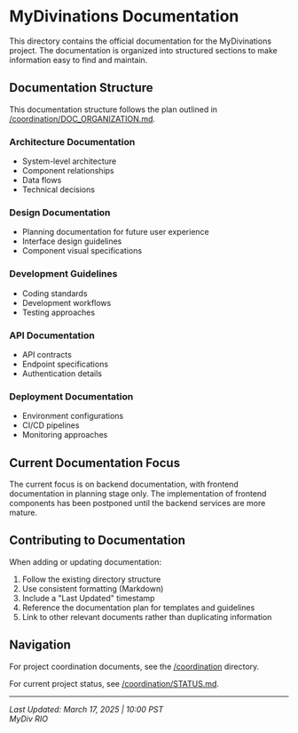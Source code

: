 # MyDivinations Documentation

This directory contains the official documentation for the MyDivinations project. The documentation is organized into structured sections to make information easy to find and maintain.

## Documentation Structure

This documentation structure follows the plan outlined in [/coordination/DOC_ORGANIZATION.md](/coordination/DOC_ORGANIZATION.md).

### Architecture Documentation
- System-level architecture
- Component relationships
- Data flows
- Technical decisions

### Design Documentation
- Planning documentation for future user experience
- Interface design guidelines
- Component visual specifications

### Development Guidelines
- Coding standards
- Development workflows
- Testing approaches

### API Documentation
- API contracts
- Endpoint specifications
- Authentication details

### Deployment Documentation
- Environment configurations
- CI/CD pipelines
- Monitoring approaches

## Current Documentation Focus

The current focus is on backend documentation, with frontend documentation in planning stage only. The implementation of frontend components has been postponed until the backend services are more mature.

## Contributing to Documentation

When adding or updating documentation:

1. Follow the existing directory structure
2. Use consistent formatting (Markdown)
3. Include a "Last Updated" timestamp
4. Reference the documentation plan for templates and guidelines
5. Link to other relevant documents rather than duplicating information

## Navigation

For project coordination documents, see the [/coordination](/coordination) directory.

For current project status, see [/coordination/STATUS.md](/coordination/STATUS.md).

---

*Last Updated: March 17, 2025 | 10:00 PST*  
*MyDiv RIO*